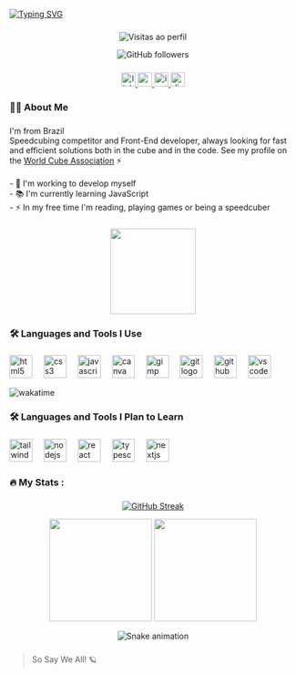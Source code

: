 [![Typing SVG](https://readme-typing-svg.herokuapp.com/?color=FFFAFA&size=30&center=true&vCenter=true&width=1000&lines=I'm+19+years+old;Front-End+Developer;And+I'm+A+Speedcuber!;+Welcome+To+My+Profile;+So+Say+We+All!+🪐)](https://git.io/typing-svg)

###

<div align="center">

  ![Visitas ao perfil](https://komarev.com/ghpvc/?username=BrianMunizSilveira)

  ![GitHub followers](https://img.shields.io/github/followers/BrianMunizSilveira?label=Follow&style=social)
</div>

###

<div align="center">
  <a href="www.linkedin.com/in/brian-muniz-silveira" target="_blank">
    <img src="https://img.shields.io/static/v1?message=LinkedIn&logo=linkedin&label=&color=0077B5&logoColor=white&labelColor=&style=for-the-badge" height="25" alt="linkedin logo"  />
  </a>
  <a href="mailto:brian.muniz.silveira@gmail.com" target="_blank">
    <img src="https://img.shields.io/static/v1?message=Gmail&logo=gmail&label=&color=D14836&logoColor=white&labelColor=&style=for-the-badge" height="25" alt="gmail logo"  />
  </a>
  <a href="https://www.instagram.com/mxlfylxrd/" target="_blank">
    <img src="https://img.shields.io/static/v1?message=Instagram&logo=instagram&label=&color=E4405F&logoColor=white&labelColor=&style=for-the-badge" height="25" alt="instagram logo"  />
  </a>
  <img src="https://img.shields.io/static/v1?message=Discord&logo=discord&label=&color=7289DA&logoColor=white&labelColor=&style=for-the-badge" height="25" alt="discord logo"  />
</div>

###

<h3 align="left">👩‍💻  About Me</h3>

###

<p align="left">I'm from Brazil<br> Speedcubing competitor and Front-End developer, always looking for fast and efficient solutions both in the cube and in the code. See my profile on the <a href="https://www.worldcubeassociation.org/persons/2024SILV15" target="_blank">World Cube Association</a> ⚡ <br><br>- 🔭 I'm working to develop myself<br>- 📚 I'm currently learning JavaScript<br>- ⚡ In my free time I'm reading, playing games or being a speedcuber</p>

###

<div align="center">
  <img height="150" src="https://i.imgflip.com/5cxoly.gif"  />
</div>

###

<h3 align="left">🛠 Languages and Tools I Use</h3>

###

<div align="left">
<img src="https://skillicons.dev/icons?i=html" height="40" alt="html5 logo"  />
  <img width="12" />
  <img src="https://skillicons.dev/icons?i=css" height="40" alt="css3 logo"  />
  <img width="12" />
  <img src="https://skillicons.dev/icons?i=js" height="40" alt="javascript logo"  />
  <img width="12" />
  <img src="https://cdn.jsdelivr.net/gh/devicons/devicon/icons/canva/canva-original.svg" height="40" alt="canva logo"  />
  <img width="12" />
  <img src="https://cdn.jsdelivr.net/gh/devicons/devicon/icons/gimp/gimp-original.svg" height="40" alt="gimp logo"  />
  <img width="12" />
  <img src="https://cdn.jsdelivr.net/gh/devicons/devicon/icons/git/git-original.svg" height="40" alt="git logo"  />
  <img width="12" />
  <img src="https://skillicons.dev/icons?i=github" height="40" alt="github logo"  />
  <img width="12" />
  <img src="https://skillicons.dev/icons?i=vscode" height="40" alt="vscode logo"  />
  
  ![wakatime](https://wakatime.com/badge/user/04f9d9f5-78d5-4252-bb42-c13048cc1271.svg)
</div>

###

<h3 align="left">🛠 Languages and Tools I Plan to Learn </h3>

###

<div align="left">
  <img src="https://skillicons.dev/icons?i=tailwind" height="40" alt="tailwindcss logo"  />
  <img width="12" />
    <img src="https://skillicons.dev/icons?i=nodejs" height="40" alt="nodejs logo"  />
  <img width="12" />
  <img src="https://skillicons.dev/icons?i=react" height="40" alt="react logo"  />
  <img width="12" />
  <img src="https://skillicons.dev/icons?i=ts" height="40" alt="typescript logo"  />
  <img width="12" />
  <img src="https://cdn.jsdelivr.net/gh/devicons/devicon/icons/nextjs/nextjs-original.svg" height="40" alt="nextjs logo"  />
  <img width="12" />
</div>

###

<h3 align="left">🔥 My Stats :</h3>

###

<div align="center">
  
[![GitHub Streak](https://streak-stats.demolab.com?user=BrianMunizSilveira&theme=highcontrast&hide_border=true&border_radius=6&locale=pt_BR&card_width=450&background=45%2C000000%2C0F4071)](https://git.io/streak-stats)

<img height="180em" src="https://github-readme-stats.vercel.app/api?username=BrianMunizSilveira&show_icons=true&theme=algolia&locale=pt-br" />

<img height="180em" src="https://github-readme-stats.vercel.app/api/top-langs/?username=BrianMunizSilveira&layout=compact&langs_count=6&theme=algolia&locale=pt-br" />

![Snake animation](https://github.com/BrianMunizSilveira/BrianMunizSilveira/blob/output/github-contribution-grid-snake.svg)

</div>

###

> So Say We All! 🪐
